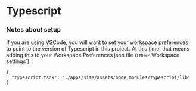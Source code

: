 # Typescript

### Notes about setup

If you are using VSCode, you will want to set your workspace preferences to point to the version of Typescript in this project.
At this time, that means adding this to your Workspace Preferences json file (`CMD+P` Workspace settings`):

```
{
  "typescript.tsdk": "./apps/site/assets/node_modules/typescript/lib"
}
```
